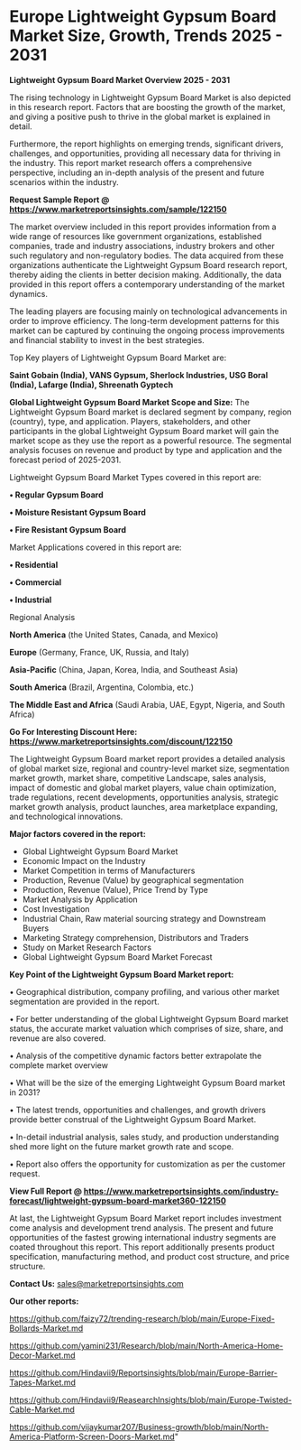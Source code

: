 # Europe Lightweight Gypsum Board Market Size, Growth, Trends 2025 - 2031

<Strong> Lightweight Gypsum Board Market Overview 2025 - 2031</strong>

The rising technology in Lightweight Gypsum Board Market is also depicted in this research report. Factors that are boosting the growth of the market, and giving a positive push to thrive in the global market is explained in detail.

Furthermore, the report highlights on emerging trends, significant drivers, challenges, and opportunities, providing all necessary data for thriving in the industry. This report market research offers a comprehensive perspective, including an in-depth analysis of the present and future scenarios within the industry.

<strong>Request Sample Report @ <a href=https://www.marketreportsinsights.com/sample/122150>https://www.marketreportsinsights.com/sample/122150</a></strong>

The market overview included in this report provides information from a wide range of resources like government organizations, established companies, trade and industry associations, industry brokers and other such regulatory and non-regulatory bodies. The data acquired from these organizations authenticate the Lightweight Gypsum Board research report, thereby aiding the clients in better decision making. Additionally, the data provided in this report offers a contemporary understanding of the market dynamics.

The leading players are focusing mainly on technological advancements in order to improve efficiency. The long-term development patterns for this market can be captured by continuing the ongoing process improvements and financial stability to invest in the best strategies.

Top Key players of Lightweight Gypsum Board Market are:

<strong>Saint Gobain (India), VANS Gypsum, Sherlock Industries, USG Boral (India), Lafarge (India), Shreenath Gyptech</strong>

<strong><b>Global Lightweight Gypsum Board Market Scope and Size:</b></strong>
The Lightweight Gypsum Board market is declared segment by company, region (country), type, and application. Players, stakeholders, and other participants in the global Lightweight Gypsum Board market will gain the market scope as they use the report as a powerful resource. The segmental analysis focuses on revenue and product by type and application and the forecast period of 2025-2031.

Lightweight Gypsum Board Market Types covered in this report are:

<strong>• Regular Gypsum Board

• Moisture Resistant Gypsum Board

• Fire Resistant Gypsum Board</strong>

Market Applications covered in this report are:

<strong>• Residential

• Commercial

• Industrial</strong> 

Regional Analysis

<strong>North America</strong> (the United States, Canada, and Mexico)

<strong>Europe</strong> (Germany, France, UK, Russia, and Italy)

<strong>Asia-Pacific</strong> (China, Japan, Korea, India, and Southeast Asia)

<strong>South America</strong> (Brazil, Argentina, Colombia, etc.)

<strong>The Middle East and Africa</strong> (Saudi Arabia, UAE, Egypt, Nigeria, and South Africa)

<strong>Go For Interesting Discount Here: <a href=https://www.marketreportsinsights.com/discount/122150>https://www.marketreportsinsights.com/discount/122150</a></strong>

The Lightweight Gypsum Board market report provides a detailed analysis of global market size, regional and country-level market size, segmentation market growth, market share, competitive Landscape, sales analysis, impact of domestic and global market players, value chain optimization, trade regulations, recent developments, opportunities analysis, strategic market growth analysis, product launches, area marketplace expanding, and technological innovations.

<strong><b>Major factors covered in the report:</b></strong>
<ul>
  <li>Global Lightweight Gypsum Board Market </li>
  <li>Economic Impact on the Industry</li>
  <li>Market Competition in terms of Manufacturers</li>
  <li>Production, Revenue (Value) by geographical segmentation</li>
  <li>Production, Revenue (Value), Price Trend by Type</li>
  <li>Market Analysis by Application</li>
  <li>Cost Investigation</li>
  <li>Industrial Chain, Raw material sourcing strategy and Downstream Buyers</li>
  <li>Marketing Strategy comprehension, Distributors and Traders</li>
  <li>Study on Market Research Factors</li>
  <li>Global Lightweight Gypsum Board Market Forecast</li>
</ul>

<strong><b>Key Point of the Lightweight Gypsum Board Market report:</b></strong>

• Geographical distribution, company profiling, and various other market segmentation are provided in the report.

• For better understanding of the global Lightweight Gypsum Board market status, the accurate market valuation which comprises of size, share, and revenue are also covered.

• Analysis of the competitive dynamic factors better extrapolate the complete market overview

• What will be the size of the emerging Lightweight Gypsum Board market in 2031?

• The latest trends, opportunities and challenges, and growth drivers provide better construal of the Lightweight Gypsum Board Market.

• In-detail industrial analysis, sales study, and production understanding shed more light on the future market growth rate and scope.

• Report also offers the opportunity for customization as per the customer request.

<strong><b>View Full Report @ <a href=https://www.marketreportsinsights.com/industry-forecast/lightweight-gypsum-board-market360-122150>https://www.marketreportsinsights.com/industry-forecast/lightweight-gypsum-board-market360-122150</a></b></strong>


At last, the Lightweight Gypsum Board Market report includes investment come analysis and development trend analysis. The present and future opportunities of the fastest growing international industry segments are coated throughout this report. This report additionally presents product specification, manufacturing method, and product cost structure, and price structure.

<strong>Contact Us:</strong>
sales@marketreportsinsights.com

<strong>Our other reports:</strong>

<a href=https://github.com/faizy72/trending-research/blob/main/Europe-Fixed-Bollards-Market.md>https://github.com/faizy72/trending-research/blob/main/Europe-Fixed-Bollards-Market.md</a>

<a href=https://github.com/yamini231/Research/blob/main/North-America-Home-Decor-Market.md>https://github.com/yamini231/Research/blob/main/North-America-Home-Decor-Market.md</a>

<a href=https://github.com/Hindavii9/Reportsinsights/blob/main/Europe-Barrier-Tapes-Market.md>https://github.com/Hindavii9/Reportsinsights/blob/main/Europe-Barrier-Tapes-Market.md</a>

<a href=https://github.com/Hindavii9/ReasearchInsights/blob/main/Europe-Twisted-Cable-Market.md>https://github.com/Hindavii9/ReasearchInsights/blob/main/Europe-Twisted-Cable-Market.md</a>

<a href=https://github.com/vijaykumar207/Business-growth/blob/main/North-America-Platform-Screen-Doors-Market.md>https://github.com/vijaykumar207/Business-growth/blob/main/North-America-Platform-Screen-Doors-Market.md</a>"
